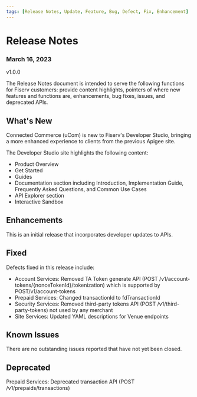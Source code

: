 ```yaml
---
tags: [Release Notes, Update, Feature, Bug, Defect, Fix, Enhancement]
---
```


# Release Notes

### March 16, 2023
v1.0.0

The Release Notes document is intended to serve the following functions for Fiserv customers: provide content highlights, pointers of where new features and functions are, enhancements, bug fixes, issues, and deprecated APIs.

## What's New

[Something new that was added or introduced like documents or services]: #
Connected Commerce (uCom) is new to Fiserv's Developer Studio, bringing a more enhanced experience to clients from the previous Apigee site.

The Developer Studio site highlights the following content:
* Product Overview
* Get Started
* Guides
* Documentation section including Introduction, Implementation Guide, Frequently Asked Questions, and Common Use Cases
* API Explorer section
* Interactive Sandbox

## Enhancements

[Description of an improvement or a change]: #

This is an initial release that incorporates developer updates to APIs.

## Fixed

[github issue that was fixed. Possible github issue link]: #

Defects fixed in this release include:
* Account Services: Removed TA Token generate API (POST /v1​/account-tokens​/{nonceTokenId}​/tokenization) which is supported by POST/v1/account-tokens
* Prepaid Services: Changed transactionId to fdTransactionId
* Security Services: Removed third-party tokens API (POST /v1/third-party-tokens) not used by any merchant
* Site Services: Updated YAML descriptions for Venue endpoints

## Known Issues

[A persistent issue that's known and not fixed]: #

There are no outstanding issues reported that have not yet been closed.

## Deprecated

[An endpoint or a payload field regarded as obsolete and best avoided]: #

Prepaid Services: Deprecated transaction API (POST /v1/prepaids/transactions)